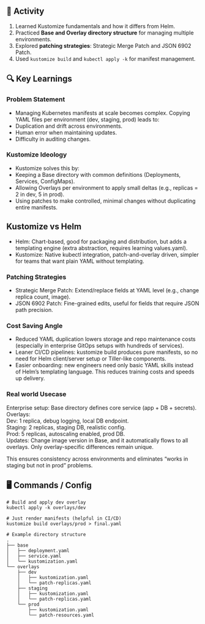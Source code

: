 
## 🔧 Activity
1. Learned Kustomize fundamentals and how it differs from Helm.
2. Practiced **Base and Overlay directory structure** for managing multiple environments.
3. Explored **patching strategies**: Strategic Merge Patch and JSON 6902 Patch.
4. Used `` kustomize build `` and `` kubectl apply -k `` for manifest management.

## 🔍 Key Learnings
### Problem Statement
- Managing Kubernetes manifests at scale becomes complex. Copying YAML files per environment (dev, staging, prod) leads to:
- Duplication and drift across environments.
- Human error when maintaining updates.
- Difficulty in auditing changes.

### Kustomize Ideology
- Kustomize solves this by:
- Keeping a Base directory with common definitions (Deployments, Services, ConfigMaps).
- Allowing Overlays per environment to apply small deltas (e.g., replicas = 2 in dev, 5 in prod).
- Using patches to make controlled, minimal changes without duplicating entire manifests.

## Kustomize vs Helm
- Helm: Chart-based, good for packaging and distribution, but adds a templating engine (extra abstraction, requires learning values.yaml).
- Kustomize: Native kubectl integration, patch-and-overlay driven, simpler for teams that want plain YAML without templating.

### Patching Strategies

- Strategic Merge Patch: Extend/replace fields at YAML level (e.g., change replica count, image).
- JSON 6902 Patch: Fine-grained edits, useful for fields that require JSON path precision.

### Cost Saving Angle

- Reduced YAML duplication lowers storage and repo maintenance costs (especially in enterprise GitOps setups with hundreds of services).
- Leaner CI/CD pipelines: kustomize build produces pure manifests, so no need for Helm client/server setup or Tiller-like components.
- Easier onboarding: new engineers need only basic YAML skills instead of Helm’s templating language. This reduces training costs and speeds up delivery.

### Real world Usecase

Enterprise setup:
  Base directory defines core service (app + DB + secrets).  
  Overlays:  
   Dev: 1 replica, debug logging, local DB endpoint.  
   Staging: 2 replicas, staging DB, realistic config.  
   Prod: 5 replicas, autoscaling enabled, prod DB.  
  Updates: Change image version in Base, and it automatically flows to all overlays. Only overlay-specific differences remain unique.  

This ensures consistency across environments and eliminates “works in staging but not in prod” problems.

## 🖥️  Commands / Config
```
# Build and apply dev overlay
kubectl apply -k overlays/dev

# Just render manifests (helpful in CI/CD)
kustomize build overlays/prod > final.yaml

# Example directory structure
.
├── base
│   ├── deployment.yaml
│   ├── service.yaml
│   └── kustomization.yaml
└── overlays
    ├── dev
    │   ├── kustomization.yaml
    │   └── patch-replicas.yaml
    ├── staging
    │   ├── kustomization.yaml
    │   └── patch-replicas.yaml
    └── prod
        ├── kustomization.yaml
        └── patch-resources.yaml
```
